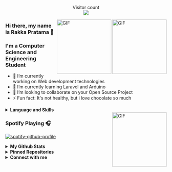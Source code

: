 <!--
**N1ght420/N1ght420** is a ✨ _special_ ✨ repository because its `README.md` (this file) appears on your GitHub profile.

Here are some ideas to get you started:

- 🔭 I’m currently working on ...
- 🌱 I’m currently learning ...
- 👯 I’m looking to collaborate on ...
- 🤔 I’m looking for help with ...
- 💬 Ask me about ...
- 📫 How to reach me: ...
- 😄 Pronouns: ...
- ⚡ Fun fact: ...
-->

<p align="center"> 
  Visitor count<br>
  <img src="https://profile-counter.glitch.me/N1ght420/count.svg" />
</p>

<img align="right" alt="GIF" height="170px" src="https://media.giphy.com/media/du3J3cXyzhj75IOgvA/giphy.gif" />
<img align="right" alt="GIF" height="170px" src="https://media.giphy.com/media/MeJgB3yMMwIaHmKD4z/giphy.gif" />

### Hi there, my name is Rakka Pratama 👋
### I'm a Computer Science and Engineering Student

- 🔭 I’m currently working on Web development technologies
- 🌱 I’m currently learning Laravel and Arduino
- 👯 I’m looking to collaborate on your Open Source Project
- ⚡ Fun fact: It's not healthy, but i love chocolate so much
<details>
  <summary><b>Language and Skills</b></summary>
  <p align="center">
    <a href="https://www.arduino.cc/" target="_blank"><img src="https://cdn.worldvectorlogo.com/logos/arduino-1.svg" alt="arduino" width="40" height="40"/></a>
    <a href="https://www.gnu.org/software/bash/" target="_blank"><img src="https://www.vectorlogo.zone/logos/gnu_bash/gnu_bash-icon.svg" alt="bash" width="40" height="40"/></a>
    <a href="https://codeigniter.com" target="_blank"><img src="https://cdn.worldvectorlogo.com/logos/codeigniter.svg" alt="codeigniter" width="40" height="40"/></a>
    <a href="https://cloud.google.com" target="_blank"><img src="https://www.vectorlogo.zone/logos/google_cloud/google_cloud-icon.svg" alt="gcp" width="40" height="40"/></a>
    <a href="https://git-scm.com/" target="_blank"><img src="https://www.vectorlogo.zone/logos/git-scm/git-scm-icon.svg" alt="git" width="40" height="40"/></a>
    <a href="https://www.w3.org/html/" target="_blank"><img src="https://devicons.github.io/devicon/devicon.git/icons/html5/html5-original-wordmark.svg" alt="html5" width="40" height="40"/></a>
    <a href="https://laravel.com/" target="_blank"><img src="https://devicons.github.io/devicon/devicon.git/icons/laravel/laravel-plain-wordmark.svg" alt="laravel" width="40" height="40"/></a>
    <a href="https://www.linux.org/" target="_blank"><img src="https://devicons.github.io/devicon/devicon.git/icons/linux/linux-original.svg" alt="linux" width="40" height="40"/></a>
    <a href="https://www.php.net" target="_blank"><img src="https://devicons.github.io/devicon/devicon.git/icons/php/php-original.svg" alt="php" width="40" height="40"/></a>
    <a href="https://www.python.org" target="_blank"><img src="https://devicons.github.io/devicon/devicon.git/icons/python/python-original.svg" alt="python" width="40" height="40"/></a>
  </p>
</details>
<img align="right" alt="GIF" height="170px" src="https://media.giphy.com/media/J5B1Y8QZnzXXbLQIBu/giphy.gif" />

### Spotify Playing 🎧

<!--[![spotify-github-profile](https://spotify-github-profile.vercel.app/api/view?uid=3k5y2ces5jd1d2w0g08kct5ri&cover_image=true&theme=novatorem)](https://spotify-github-profile.vercel.app/api/view?uid=3k5y2ces5jd1d2w0g08kct5ri&redirect=true)-->
[![spotify-github-profile](https://spotify-github-profile.vercel.app/api/view?uid=mh8vqpv844kthenz2y766woot&cover_image=true&theme=novatorem)](https://spotify-github-profile.vercel.app/api/view?uid=mh8vqpv844kthenz2y766woot&redirect=true)

<details>
  <summary><b>My Github Stats</b></summary>
  <img alt="N1ght420's github stats" src="https://github-readme-stats.vercel.app/api?username=N1ght420&count_private=true&hide=issues&show_icons=true&hide_border=true&include_all_commits=true&line_height=24"/>
  <img align="right" alt="GIF" height="170px" src="https://media.giphy.com/media/dxn6fRlTIShoeBr69N/giphy.gif" />
  <img alt="Top Langs" src="https://github-readme-stats.vercel.app/api/top-langs/?username=N1ght420&layout=compact&hide_border=true"/>
</details>

<details>
  <summary><b>Pinned Repositories</b></summary>
  <p align="center">
  <img alt="Pinned Repository" src="https://github-readme-stats.vercel.app/api/pin/?username=N1ght420&repo=N1ght_Frmwrk&hide_border=true"/>
  <img alt="Pinned Repository" src="https://github-readme-stats.vercel.app/api/pin/?username=N1ght420&repo=Ipentst&hide_border=true"/>
  <img alt="Pinned Repository" src="https://github-readme-stats.vercel.app/api/pin/?username=N1ght420&repo=LKx21&hide_border=true"/>
  <img alt="Pinned Repository" src="https://github-readme-stats.vercel.app/api/pin/?username=N1ght420&repo=Lazmania&hide_border=true"/>
  <img alt="Pinned Repository" src="https://github-readme-stats.vercel.app/api/pin/?username=N1ght420&repo=IbisNM&hide_border=true"/>
  <img alt="Pinned Repository" src="https://github-readme-stats.vercel.app/api/pin/?username=N1ght420&repo=Netroid&hide_border=true"/>
  </p>
</details>

<details>
  <summary><b>Connect with me</b></summary>
  <p align="center">
    <i>Let's connect and chat! We are about to Change the World.</i><br><br>
    <a href="https://twitter.com/n1ghtpe0ple420" target="blank"><img align="center" src="https://cdn.jsdelivr.net/npm/simple-icons@3.0.1/icons/twitter.svg" alt="n1ghtpe0ple420" height="30" width="40" /></a>
    <a href="https://linkedin.com/in/rakka-pratama-74612718b" target="blank"><img align="center" src="https://cdn.jsdelivr.net/npm/simple-icons@3.0.1/icons/linkedin.svg" alt="rakka-pratama-74612718b" height="30" width="40" /></a>
    <a href="https://fb.com/n1ghtpe0ple420" target="blank"><img align="center" src="https://cdn.jsdelivr.net/npm/simple-icons@3.0.1/icons/facebook.svg" alt="n1ghtpe0ple420" height="30" width="40" /></a>
    <a href="https://instagram.com/putra.go.id" target="blank"><img align="center" src="https://cdn.jsdelivr.net/npm/simple-icons@3.0.1/icons/instagram.svg" alt="putra.go.id" height="30" width="40" /></a>
    <a href="https://www.youtube.com/c/ucz44r-0tngtx0bjmmejeb4q" target="blank"><img align="center" src="https://cdn.jsdelivr.net/npm/simple-icons@3.0.1/icons/youtube.svg" alt="ucz44r-0tngtx0bjmmejeb4q" height="30" width="40" /></a>
  </p>
</details>
